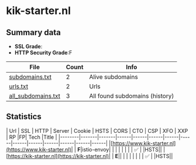 

# kik-starter.nl
## Summary data


 - **SSL Grade**:
 - **HTTP Security Grade**:F


| File       | Count | Info |
|------------|-------|------|
|[subdomains.txt](/data/kik-starter.nl/subdomains.txt)|2|Alive subdomains|
|[urls.txt](/data/kik-starter.nl/urls.txt)|2|Urls|
|[all_subdomains.txt](/data/kik-starter.nl/all_subdomains.txt)|3|All found subdomains (history)|


## Statistics


| Url | SSL | HTTP | Server | Cookie | HSTS | CORS | CTO | CSP | XFO | XXP | RP |FP| Tech |Title |
|--------|-------|-------|------|------|------|------|------|------|------|------|------|------|------|
|[https://www.kik-starter.nl](https://www.kik-starter.nl)| | **F**|istio-envoy| | | | | | | | :white_check_mark: | |HSTS||
|[https://kik-starter.nl](https://kik-starter.nl)| | **E**|| | | | | | | | :white_check_mark: | |HSTS||